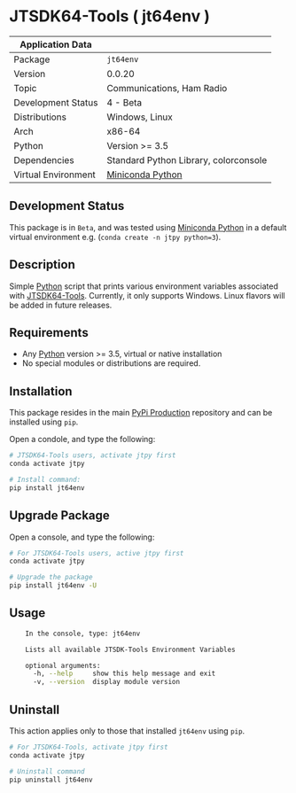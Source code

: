 # JTSDK64-Tools ( jt64env )

| Application Data ||
| ---| --- |
| Package             | `jt64env`
| Version             | 0.0.20
| Topic               | Communications, Ham Radio
| Development Status  | 4 - Beta
| Distributions       | Windows, Linux
| Arch                | x86-64
| Python              | Version >= 3.5
| Dependencies        | Standard Python Library, colorconsole
| Virtual Environment | [Miniconda Python]

## Development Status

This package is in `Beta`, and was tested using [Miniconda Python][]
in a default virtual environment e.g. (`conda create -n jtpy python=3`).

## Description

Simple [Python][] script that prints various environment variables associated
with [JTSDK64-Tools][]. Currently, it only supports Windows. Linux flavors will
be added in future releases.

## Requirements

- Any [Python][] version >= 3.5, virtual or native installation
- No special modules or distributions are required.

## Installation

This package resides in the main [PyPi Production][] repository and can be
installed using `pip`.

Open a condole, and type the following:

```bash
# JTSDK64-Tools users, activate jtpy first
conda activate jtpy

# Install command:
pip install jt64env
```

## Upgrade Package

Open a console, and type the following:

```bash
# For JTSDK64-Tools users, active jtpy first
conda activate jtpy

# Upgrade the package
pip install jt64env -U
```

## Usage

```bash
    In the console, type: jt64env

    Lists all available JTSDK-Tools Environment Variables

    optional arguments:
      -h, --help     show this help message and exit
      -v, --version  display module version
```

## Uninstall

This action applies only to those that installed `jt64env` using `pip`.

```bash
# For JTSDK64-Tools, activate jtpy first
conda activate jtpy

# Uninstall command
pip uninstall jt64env
```

[Install Miniconda Python]: `https://ki7mt.github.io/jtsdk64-tools/`
[JTSDK64-Tools]: `https://github.com/KI7MT/jtsdk64-tools`
[test.pypi.org]: `https://test.pypi.org/project/jt64env/`
[PyPi Production]: `https://pypi.org/project/jt64env/`
[Miniconda Python]: `https://docs.conda.io/en/latest/miniconda.html`
[Python]: `https://www.python.org/`
